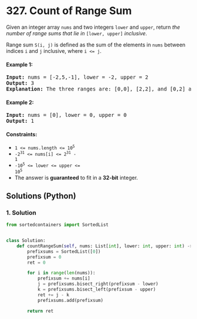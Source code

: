 # 327. Count of Range Sum
Given an integer array `nums` and two integers `lower` and `upper`, return *the number of range sums that lie in* `[lower, upper]` *inclusive*.

Range sum `S(i, j)` is defined as the sum of the elements in `nums` between indices `i` and `j` inclusive, where `i <= j`.

#### Example 1:
<pre>
<strong>Input:</strong> nums = [-2,5,-1], lower = -2, upper = 2
<strong>Output:</strong> 3
<strong>Explanation:</strong> The three ranges are: [0,0], [2,2], and [0,2] and their respective sums are: -2, -1, 2.
</pre>

#### Example 2:
<pre>
<strong>Input:</strong> nums = [0], lower = 0, upper = 0
<strong>Output:</strong> 1
</pre>

#### Constraints:
* <code>1 <= nums.length <= 10<sup>5</sup></code>
* <code>-2<sup>31</sup> <= nums[i] <= 2<sup>31</sup> - 1</code>
* <code>-10<sup>5</sup> <= lower <= upper <= 10<sup>5</sup></code>
* The answer is **guaranteed** to fit in a **32-bit** integer.

## Solutions (Python)

### 1. Solution
```Python
from sortedcontainers import SortedList


class Solution:
    def countRangeSum(self, nums: List[int], lower: int, upper: int) -> int:
        prefixsums = SortedList([0])
        prefixsum = 0
        ret = 0

        for i in range(len(nums)):
            prefixsum += nums[i]
            j = prefixsums.bisect_right(prefixsum - lower)
            k = prefixsums.bisect_left(prefixsum - upper)
            ret += j - k
            prefixsums.add(prefixsum)

        return ret
```
